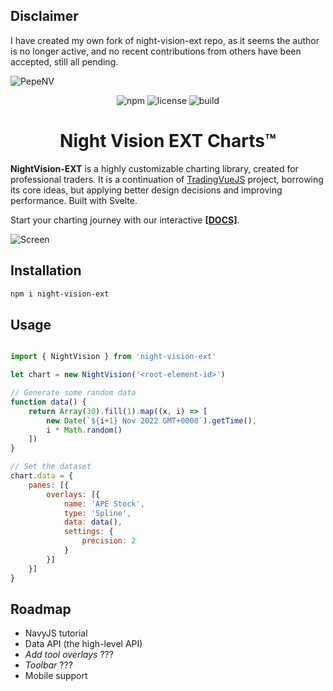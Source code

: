 ## Disclaimer

I have created my own fork of night-vision-ext repo, as it seems the author is no longer active, and no recent contributions from others have been accepted, still all pending.

![PepeNV](https://github.com/calloo/night-vision-ext/blob/main/docs/docs/public/nv-banner.jpeg?raw=true)

<div align="center">

![npm](https://img.shields.io/npm/v/night-vision-ext.svg?color=brightgreen&label=version) ![license](https://img.shields.io/badge/license-MIT-blue.svg) ![build](https://img.shields.io/badge/build-passing-brightgreen.svg)

</div>

# <center> Night Vision EXT Charts™ </center>

**NightVision-EXT** is a highly customizable charting library, created for professional traders. It is a continuation of [TradingVueJS](https://github.com/tvjsx/trading-vue-js) project, borrowing its core ideas, but applying better design decisions and improving performance. Built with Svelte.   

Start your charting journey with our interactive [**[DOCS]**](https://calloo.github.io/guide/intro/night-vision-ext-charts.html).

![Screen](https://raw.githubusercontent.com/calloo/night-vision-ext/main/docs/docs/public/screen.png)

## Installation

```sh
npm i night-vision-ext
```

## Usage

```js

import { NightVision } from 'night-vision-ext'

let chart = new NightVision('<root-element-id>')

// Generate some random data
function data() {
    return Array(30).fill(1).map((x, i) => [
        new Date(`${i+1} Nov 2022 GMT+0000`).getTime(),
        i * Math.random()
    ])
}

// Set the dataset
chart.data = {
    panes: [{
        overlays: [{
            name: 'APE Stock',
            type: 'Spline',
            data: data(),
            settings: {
                precision: 2
            }
        }]
    }]
}
```

## Roadmap
- NavyJS tutorial
- Data API (the high-level API)
- *Add tool overlays* ???
- *Toolbar* ??? 
- Mobile support
